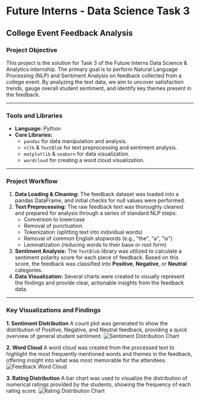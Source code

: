 # Future Interns - Data Science Task 3

## College Event Feedback Analysis

### Project Objective
This project is the solution for Task 3 of the Future Interns Data Science & Analytics internship. The primary goal is to perform Natural Language Processing (NLP) and Sentiment Analysis on feedback collected from a college event. By analyzing the text data, we aim to uncover satisfaction trends, gauge overall student sentiment, and identify key themes present in the feedback.

---

### Tools and Libraries
* **Language:** Python
* **Core Libraries:**
    * `pandas` for data manipulation and analysis.
    * `nltk` & `TextBlob` for text preprocessing and sentiment analysis.
    * `matplotlib` & `seaborn` for data visualization.
    * `wordcloud` for creating a word cloud visualization.

---

### Project Workflow
1.  **Data Loading & Cleaning:** The feedback dataset was loaded into a pandas DataFrame, and initial checks for null values were performed.
2.  **Text Preprocessing:** The raw feedback text was thoroughly cleaned and prepared for analysis through a series of standard NLP steps:
    * Conversion to lowercase
    * Removal of punctuation
    * Tokenization (splitting text into individual words)
    * Removal of common English stopwords (e.g., "the", "a", "is")
    * Lemmatization (reducing words to their base or root form)
3.  **Sentiment Analysis:** The `TextBlob` library was utilized to calculate a sentiment polarity score for each piece of feedback. Based on this score, the feedback was classified into **Positive**, **Negative**, or **Neutral** categories.
4.  **Data Visualization:** Several charts were created to visually represent the findings and provide clear, actionable insights from the feedback data.

---

### Key Visualizations and Findings

**1. Sentiment Distribution**
A count plot was generated to show the distribution of Positive, Negative, and Neutral feedback, providing a quick overview of general student sentiment.
![Sentiment Distribution Chart](Task%203%20Img%201.jpeg)

**2. Word Cloud**
A word cloud was created from the processed text to highlight the most frequently mentioned words and themes in the feedback, offering insight into what was most memorable for the attendees.
![Feedback Word Cloud](Task%203%20Img%202.jpeg)

**3. Rating Distribution**
A bar chart was used to visualize the distribution of numerical ratings provided by the students, showing the frequency of each rating score.
![Rating Distribution Chart](Task%203%20Img%203.jpeg)